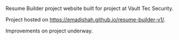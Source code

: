 Resume Builder project website built for project at Vault Tec Security.

Project hosted on https://emadjshah.github.io/resume-builder-v1/.

Improvements on project underway.
